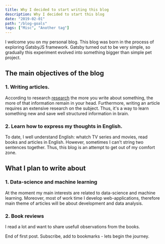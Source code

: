 ```yaml
---
title: Why I decided to start writing this blog
description: Why I decided to start this blog
date: "2019-02-01"
path: "/blog-goals"
tags: ["Misc", "Another tag"]
---
```


I welcome you on my personal blog. This blog was born in the process of exploring GatsbyJS framework. Gatsby turned out to be very simple, so gradually this experiment evolved into something bigger than simple pet project.

## The main objectives of the blog

### 1. Writing articles.

According to research [research](https://www.medicaldaily.com/why-using-pen-and-paper-not-laptops-boosts-memory-writing-notes-helps-recall-concepts-ability-268770 "Link to research description") the more you write about something, the more of that information remain in your head. Furthermore, writing an article requires an extensive research on the subject. Thus, it's a way to learn something new and save well structured information in brain.

### 2. Learn how to express my thoughts in English.

To date, I well understand English: whatch TV series and movies, read books and articles in English. However, sometimes I can't string two sentences together. Thus, this blog is an attempt to get out of my comfort zone.

## What I plan to write about

### 1. Data-science and machine learning

At the moment my main interests are related to data-science and machine learning. Moreover, most of work time I develop web-applications, therefore main theme of articles will be about development and data analysis.

### 2. Book reviews

I read a lot and want to share usefull observations from the books.

End of first post. Subscribe, add to bookmarks - lets begin the journey.
